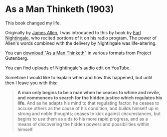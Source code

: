 As a Man Thinketh (1903)
========================

This book changed my life.

Originally by [James Allen][1], I was introduced to this by book by [Earl Nightingale][2], who recited portions of it on his radio program. The power of Allen's words combined with the delivery by Nightingale was life-altering.

You can [download "As a Man Thinketh"][3] in various formats from Project Gutenberg.

You can find uploads of Nightingale's audio edit on YouTube.

Sometime I would like to explain when and how this happened, but until then I leave you with this:

> **A man only begins to be a man when he ceases to whine and revile, and commences to search for the hidden justice which regulates his life.** And as he adapts his mind to that regulating factor, he ceases to accuse others as the cause of his condition, and builds himself up in strong and noble thoughts; ceases to kick against circumstances, but begins to _use_ them as aids to his more rapid progress, and as a means of discovering the hidden powers and possibilities within himself.

[1]: https://en.wikipedia.org/wiki/James_Allen_(author)
[2]: https://en.wikipedia.org/wiki/Earl_Nightingale
[3]: http://www.gutenberg.org/ebooks/4507